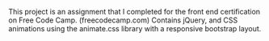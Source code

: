 This project is an assignment that I completed for the front end certification on Free Code Camp. (freecodecamp.com)
Contains jQuery, and CSS animations using the animate.css library with a responsive bootstrap layout.
